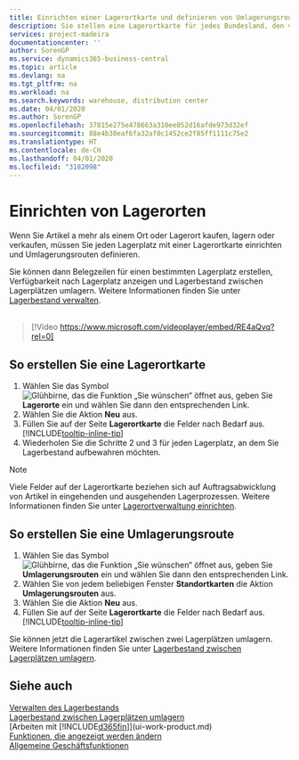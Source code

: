 ```yaml
---
title: Einrichten einer Lagerortkarte und definieren von Umlagerungsrouten| Microsoft Docs
description: Sie stellen eine Lagerortkarte für jedes Bundesland, den von Lagerartikel speichern, beispielsweise, ein Lager oder eine Vertriebsstelle und Einrichtungsrouten, um Artikel zwischen Lagerorten umlagern erstellen.
services: project-madeira
documentationcenter: ''
author: SorenGP
ms.service: dynamics365-business-central
ms.topic: article
ms.devlang: na
ms.tgt_pltfrm: na
ms.workload: na
ms.search.keywords: warehouse, distribution center
ms.date: 04/01/2020
ms.author: SorenGP
ms.openlocfilehash: 37815e275e478663a310ee052d16afde973d32ef
ms.sourcegitcommit: 88e4b30eaf6fa32af0c1452ce2f85ff1111c75e2
ms.translationtype: HT
ms.contentlocale: de-CH
ms.lasthandoff: 04/01/2020
ms.locfileid: "3182098"
---
```

# <a name="set-up-locations"></a>Einrichten von Lagerorten
Wenn Sie Artikel a mehr als einem Ort oder Lagerort kaufen, lagern oder verkaufen, müssen Sie jeden Lagerplatz mit einer Lagerortkarte einrichten und Umlagerungsrouten definieren.

Sie können dann Belegzeilen für einen bestimmten Lagerplatz erstellen, Verfügbarkeit nach Lagerplatz anzeigen und Lagerbestand zwischen Lagerplätzen umlagern. Weitere Informationen finden Sie unter [Lagerbestand verwalten](inventory-manage-inventory.md).
<br><br>  
  
> [!Video https://www.microsoft.com/videoplayer/embed/RE4aQvq?rel=0]

## <a name="to-create-a-location-card"></a>So erstellen Sie eine Lagerortkarte
1. Wählen Sie das Symbol ![Glühbirne, das die Funktion „Sie wünschen“ öffnet](media/ui-search/search_small.png "Tell Me-Funktion") aus, geben Sie **Lagerorte** ein und wählen Sie dann den entsprechenden Link.
2. Wählen Sie die Aktion **Neu** aus.
3. Füllen Sie auf der Seite **Lagerortkarte** die Felder nach Bedarf aus. [!INCLUDE[tooltip-inline-tip](includes/tooltip-inline-tip_md.md)]
4. Wiederholen Sie die Schritte 2 und 3 für jeden Lagerplatz, an dem Sie Lagerbestand aufbewahren möchten.

> [!NOTE]  
> Viele Felder auf der Lagerortkarte beziehen sich auf Auftragsabwicklung von Artikel in eingehenden und ausgehenden Lagerprozessen. Weitere Informationen finden Sie unter [Lagerortverwaltung einrichten](warehouse-setup-warehouse.md).

## <a name="to-create-a-transfer-route"></a>So erstellen Sie eine Umlagerungsroute
1. Wählen Sie das Symbol ![Glühbirne, das die Funktion „Sie wünschen“ öffnet](media/ui-search/search_small.png "Tell Me-Funktion") aus, geben Sie **Umlagerungsrouten** ein und wählen Sie dann den entsprechenden Link.
2. Wählen Sie von jedem beliebigen Fenster **Standortkarten** die Aktion **Umlagerungsrouten** aus.
3. Wählen Sie die Aktion **Neu** aus.
4. Füllen Sie auf der Seite **Lagerortkarte** die Felder nach Bedarf aus. [!INCLUDE[tooltip-inline-tip](includes/tooltip-inline-tip_md.md)]

Sie können jetzt die Lagerartikel zwischen zwei Lagerplätzen umlagern. Weitere Informationen finden Sie unter [Lagerbestand zwischen Lagerplätzen umlagern](inventory-how-transfer-between-locations.md).    

## <a name="see-also"></a>Siehe auch
[Verwalten des Lagerbestands](inventory-manage-inventory.md)  
[Lagerbestand zwischen Lagerplätzen umlagern](inventory-how-transfer-between-locations.md)    
[Arbeiten mit [!INCLUDE[d365fin](includes/d365fin_md.md)]](ui-work-product.md)  
[Funktionen, die angezeigt werden ändern](ui-experiences.md)  
[Allgemeine Geschäftsfunktionen](ui-across-business-areas.md)
